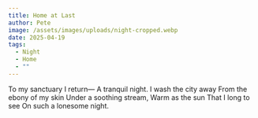 ```yaml
---
title: Home at Last
author: Pete
image: /assets/images/uploads/night-cropped.webp
date: 2025-04-19
tags:
  - Night
  - Home
  - ""
---
```

To my sanctuary I return— 
A tranquil night.
I wash the city away
From the ebony of my skin
Under a soothing stream,
Warm as the sun
That I long to see
On such a lonesome night.
